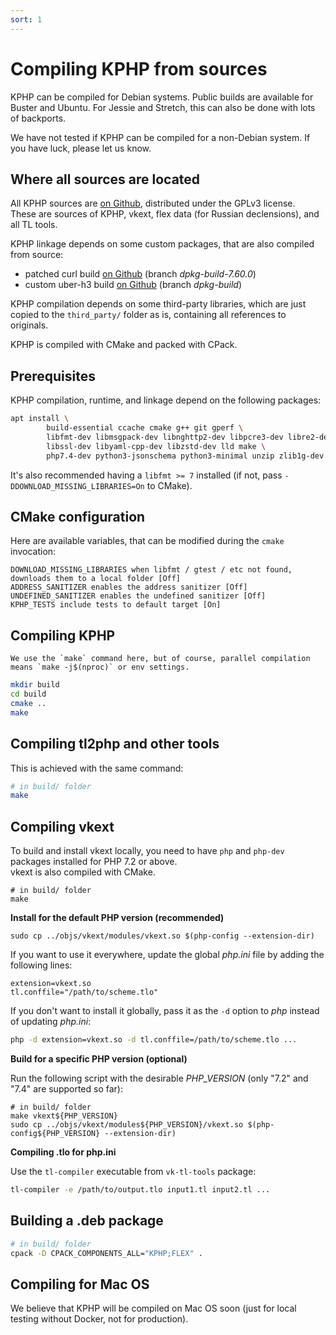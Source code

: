 ```yaml
---
sort: 1
---
```


# Compiling KPHP from sources

KPHP can be compiled for Debian systems. Public builds are available for Buster and Ubuntu. For Jessie and Stretch, this can also be done with lots of backports.

We have not tested if KPHP can be compiled for a non-Debian system. If you have luck, please let us know.


## Where all sources are located

All KPHP sources are [on Github]({{site.url_github_kphp}}), distributed under the GPLv3 license.  
These are sources of KPHP, vkext, flex data (for Russian declensions), and all TL tools.

KPHP linkage depends on some custom packages, that are also compiled from source:
* patched curl build [on Github]({{site.url_package_curl}}) (branch *dpkg-build-7.60.0*)
* custom uber-h3 build [on Github]({{site.url_package_h3}}) (branch *dpkg-build*)

KPHP compilation depends on some third-party libraries, which are just copied to the `third_party/` folder as is, containing all references to originals. 

KPHP is compiled with CMake and packed with CPack.


## Prerequisites

KPHP compilation, runtime, and linkage depend on the following packages:
```bash
apt install \
        build-essential ccache cmake g++ git gperf \
        libfmt-dev libmsgpack-dev libnghttp2-dev libpcre3-dev libre2-dev \
        libssl-dev libyaml-cpp-dev libzstd-dev lld make \
        php7.4-dev python3-jsonschema python3-minimal unzip zlib1g-dev
```

It's also recommended having a `libfmt >= 7` installed (if not, pass `-DDOWNLOAD_MISSING_LIBRARIES=On` to CMake). 


## CMake configuration

Here are available variables, that can be modified during the `cmake` invocation:
```
DOWNLOAD_MISSING_LIBRARIES when libfmt / gtest / etc not found, downloads them to a local folder [Off]
ADDRESS_SANITIZER enables the address sanitizer [Off]
UNDEFINED_SANITIZER enables the undefined sanitizer [Off]
KPHP_TESTS include tests to default target [On]
```


## Compiling KPHP

```note
We use the `make` command here, but of course, parallel compilation means `make -j$(nproc)` or env settings.
```

```bash
mkdir build
cd build
cmake ..
make
```


## Compiling tl2php and other tools

This is achieved with the same command:
```bash 
# in build/ folder
make
```


## Compiling vkext

To build and install vkext locally, you need to have `php` and `php-dev` packages installed for PHP 7.2 or above.  
vkext is also compiled with CMake.

```
# in build/ folder
make
```

**Install for the default PHP version (recommended)**

```
sudo cp ../objs/vkext/modules/vkext.so $(php-config --extension-dir)
```

If you want to use it everywhere, update the global *php.ini* file by adding the following lines:
```
extension=vkext.so
tl.conffile="/path/to/scheme.tlo"
```

If you don't want to install it globally, pass it as the `-d` option to *php* instead of updating *php.ini*:
```bash
php -d extension=vkext.so -d tl.conffile=/path/to/scheme.tlo ...
```  

**Build for a specific PHP version (optional)**

Run the following script with the desirable *PHP_VERSION* (only "7.2" and "7.4" are supported so far):
```
# in build/ folder
make vkext${PHP_VERSION}
sudo cp ../objs/vkext/modules${PHP_VERSION}/vkext.so $(php-config${PHP_VERSION} --extension-dir)
```

**Compiling .tlo for php.ini**

Use the `tl-compiler` executable from `vk-tl-tools` package:
```bash
tl-compiler -e /path/to/output.tlo input1.tl input2.tl ...
```


## Building a .deb package

```bash
# in build/ folder
cpack -D CPACK_COMPONENTS_ALL="KPHP;FLEX" .
```


## Compiling for Mac OS

We believe that KPHP will be compiled on Mac OS soon (just for local testing without Docker, not for production).
